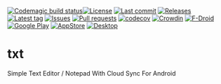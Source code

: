 [![Codemagic build status](https://api.codemagic.io/apps/5d2894bfa39dd73adaeec107/5d2894bfa39dd73adaeec106/status_badge.svg)](https://codemagic.io/apps/5d2894bfa39dd73adaeec107/5d2894bfa39dd73adaeec106/latest_build)[![License](https://img.shields.io/github/license/Crazy-Marvin/txt.svg?style=flat)](LICENSE.txt)
[![Last commit](https://img.shields.io/github/last-commit/Crazy-Marvin/txt.svg?style=flat)](https://github.com/Crazy-Marvin/txt/commits)
[![Releases](https://img.shields.io/github/downloads/Crazy-Marvin/txt/total.svg?style=flat)](https://github.com/Crazy-Marvin/txt/releases)
[![Latest tag](https://img.shields.io/github/tag/Crazy-Marvin/txt.svg?style=flat)](https://github.com/Crazy-Marvin/txt/tags)
[![Issues](https://img.shields.io/github/issues/Crazy-Marvin/txt.svg?style=flat)](https://github.com/Crazy-Marvin/txt/issues)
[![Pull requests](https://img.shields.io/github/issues-pr/Crazy-Marvin/txt.svg?style=flat)](https://github.com/Crazy-Marvin/txt/pulls)
[![codecov](https://codecov.io/gh/Crazy-Marvin/txt/branch/master/graph/badge.svg)](https://codecov.io/gh/Crazy-Marvin/txt)
[![Crowdin](https://d322cqt584bo4o.cloudfront.net/txtapp/localized.svg)](https://crowdin.com/project/txtapp)
[![F-Droid](https://img.shields.io/f-droid/v/xxxxxxxx.svg?style=flat)](https://f-droid.org/de/packages/xxxxxxxx/)
[![Google Play](https://badgen.net/badge/icon/googleplay?icon=googleplay&label)](https://play.google.com/store/apps/details?id=rocks.poopjournal.txt)
[![AppStore](https://badgen.net/badge/icon/appstore?icon=apple&label)](https://play.google.com/store/apps/details?id=rocks.poopjournal.metadataremover)
[![Desktop](https://img.shields.io/badge/desktop-Linux%20%7C%20macOS%20%7C%20Windows-green.svg)](https://github.com/Crazy-Marvin/txt/releases)


# txt

Simple Text Editor / Notepad With Cloud Sync For Android
